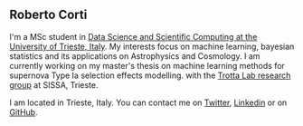 ## Roberto Corti

I'm a MSc student in [Data Science and Scientific Computing at the University of Trieste, Italy](https://dssc.units.it/). My interests focus on machine learning, bayesian statistics and its applications on Astrophysics and Cosmology.
I am currently working on my master's thesis on machine learning methods for supernova Type Ia selection effects modelling. with the [Trotta Lab research group](http://robertotrotta.com/trotta-lab/) at SISSA, Trieste.

I am located in Trieste, Italy. You can contact me on [Twitter](https://twitter.com/RobertoCorti29), [Linkedin](https://www.linkedin.com/in/roberto-corti-723346181/) or on [GitHub](https://github.com/RobertoCorti).
